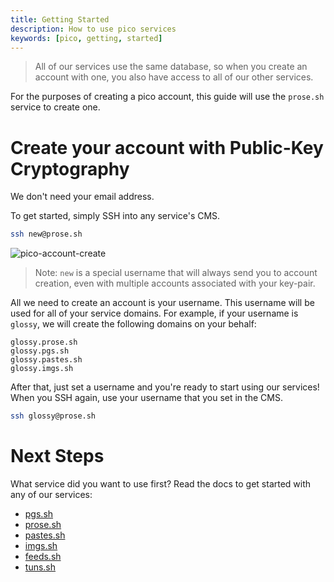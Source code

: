 ```yaml
---
title: Getting Started
description: How to use pico services 
keywords: [pico, getting, started]
---
```


> All of our services use the same database, so when you create an account with
> one, you also have access to all of our other services.

For the purposes of creating a pico account, this guide will use the `prose.sh`
service to create one.

# Create your account with Public-Key Cryptography

We don't need your email address.

To get started, simply SSH into any service's CMS.

```bash
ssh new@prose.sh
```

![pico-account-create](https://hey.imgs.sh/pico-account-create.png)

> Note: `new` is a special username that will always send you to account
> creation, even with multiple accounts associated with your key-pair.

All we need to create an account is your username. This username will be used
for all of your service domains. For example, if your username is `glossy`, we
will create the following domains on your behalf:

```
glossy.prose.sh
glossy.pgs.sh
glossy.pastes.sh
glossy.imgs.sh
```

After that, just set a username and you're ready to start using our services!
When you SSH again, use your username that you set in the CMS.

```bash
ssh glossy@prose.sh
```

# Next Steps

What service did you want to use first? Read the docs to get started with any of
our services:

- [pgs.sh](/pgs)
- [prose.sh](/prose)
- [pastes.sh](/prose)
- [imgs.sh](/imgs)
- [feeds.sh](/feeds)
- [tuns.sh](/tuns)
